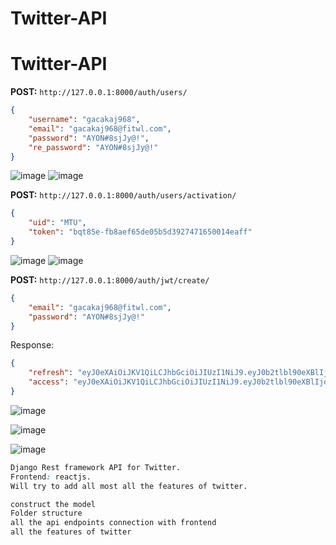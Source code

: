 # Twitter-API

# Twitter-API


**POST:** `http://127.0.0.1:8000/auth/users/`
```json
{
    "username": "gacakaj968",
    "email": "gacakaj968@fitwl.com",
    "password": "AYON#8sjJy@!",
    "re_password": "AYON#8sjJy@!"
}
```
![image](https://github.com/Ayon-SSP/Twitter/assets/80549753/8594ffbc-95b9-4a0e-abbb-3b0cc26d8de7)
![image](https://github.com/Ayon-SSP/Twitter/assets/80549753/a3025e8d-3e9a-4bc9-bb0b-456015ca14a5)


**POST:** `http://127.0.0.1:8000/auth/users/activation/`
```json
{
    "uid": "MTU",
    "token": "bqt85e-fb8aef65de05b5d3927471650014eaff"
}
```
![image](https://github.com/Ayon-SSP/Twitter/assets/80549753/81bf6bb3-1220-4f92-9b17-b2e132d525d9)
![image](https://github.com/Ayon-SSP/Twitter/assets/80549753/8196c729-abaa-4a80-81da-4ed5abf5ad3b)



**POST:** `http://127.0.0.1:8000/auth/jwt/create/`
```json
{
    "email": "gacakaj968@fitwl.com",
    "password": "AYON#8sjJy@!"
}
```
Response:
```json
{
    "refresh": "eyJ0eXAiOiJKV1QiLCJhbGciOiJIUzI1NiJ9.eyJ0b2tlbl90eXBlIjoicmVmcmVzaCIsImV4cCI6MTY4ODgxNTMyOCwianRpIjoiMGNhMWM1MWNiOWNlNGRmZDkxNmViNDc3ZWUxYzFhYWQiLCJ1c2VyX2lkIjoxNX0.aF87pNgThvso3on7wVzq79N_pEk5DSHK_5_YnPEnsiI",
    "access": "eyJ0eXAiOiJKV1QiLCJhbGciOiJIUzI1NiJ9.eyJ0b2tlbl90eXBlIjoiYWNjZXNzIiwiZXhwIjoxNjg4NjQyNTI4LCJqdGkiOiJmYjQ5MDQ0MjgyNzM0ZjFjOWFiMjJhYjE3OWIyNjY4OSIsInVzZXJfaWQiOjE1fQ.3I_dzIhD1v3cFiKMyLGSfDfI5i5vKB7pAijNr4eJ31c"
}
```
![image](https://github.com/Ayon-SSP/Twitter/assets/80549753/8f4e70ba-9698-4b7e-9898-b71e68dd983b)


![image](https://github.com/Ayon-SSP/Twitter/assets/80549753/7fecfe20-0619-40c9-aee7-152d545f60a3)

![image](https://github.com/Ayon-SSP/Twitter/assets/80549753/f3ca766f-b037-4ce2-9c47-50086878f4e8)












```css
Django Rest framework API for Twitter.
Frontend: reactjs.
Will try to add all most all the features of twitter.

construct the model
Folder structure
all the api endpoints connection with frontend
all the features of twitter
```
